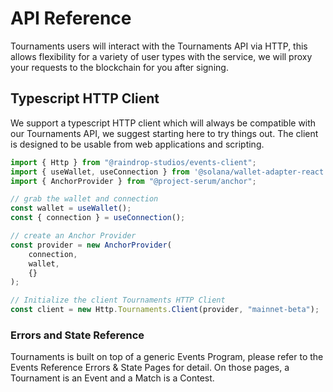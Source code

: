 # API Reference

Tournaments users will interact with the Tournaments API via HTTP, this allows flexibility for a variety of user types with the service, we will proxy your requests to the blockchain for you after signing.

## Typescript HTTP Client

We support a typescript HTTP client which will always be compatible with our Tournaments API, we suggest starting here to try things out. The client is designed to be usable from web applications and scripting.

```typescript
import { Http } from "@raindrop-studios/events-client";
import { useWallet, useConnection } from '@solana/wallet-adapter-react';
import { AnchorProvider } from "@project-serum/anchor";

// grab the wallet and connection
const wallet = useWallet();
const { connection } = useConnection();

// create an Anchor Provider
const provider = new AnchorProvider(
    connection,
    wallet,
    {}
);

// Initialize the client Tournaments HTTP Client
const client = new Http.Tournaments.Client(provider, "mainnet-beta");
```

### Errors and State Reference

Tournaments is built on top of a generic Events Program, please refer to the Events Reference Errors & State Pages for detail. On those pages, a Tournament is an Event and a Match is a Contest.
